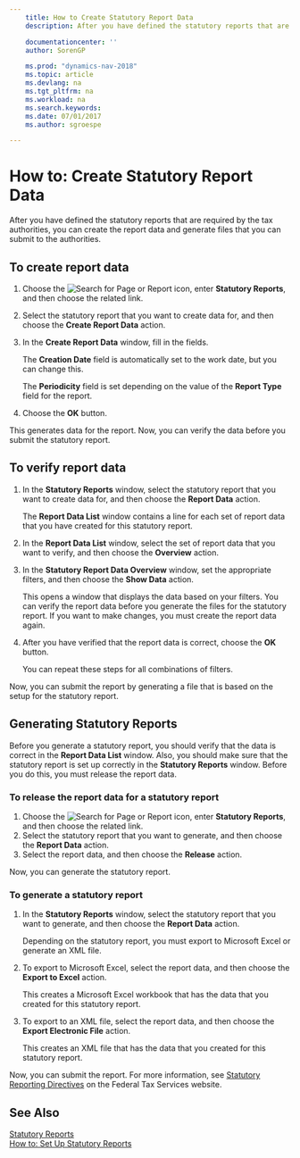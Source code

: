 ```yaml
---
    title: How to Create Statutory Report Data
    description: After you have defined the statutory reports that are required by the tax authorities, you can create the report data and generate files that you can submit to the authorities.

    documentationcenter: ''
    author: SorenGP

    ms.prod: "dynamics-nav-2018"
    ms.topic: article
    ms.devlang: na
    ms.tgt_pltfrm: na
    ms.workload: na
    ms.search.keywords:
    ms.date: 07/01/2017
    ms.author: sgroespe

---
```

# How to: Create Statutory Report Data
After you have defined the statutory reports that are required by the tax authorities, you can create the report data and generate files that you can submit to the authorities.  

## To create report data  

1.  Choose the ![Search for Page or Report](../../media/ui-search/search_small.png "Search for Page or Report icon") icon, enter **Statutory Reports**, and then choose the related link.  
2.  Select the statutory report that you want to create data for, and then choose the **Create Report Data** action.  
3.  In the **Create Report Data** window, fill in the fields.  

    The **Creation Date** field is automatically set to the work date, but you can change this.  

    The **Periodicity** field is set depending on the value of the **Report Type** field for the report.  

4.  Choose the **OK** button.  

This generates data for the report. Now, you can verify the data before you submit the statutory report.  

## To verify report data  

1.  In the **Statutory Reports** window, select the statutory report that you want to create data for, and then choose the **Report Data** action.  

    The **Report Data List** window contains a line for each set of report data that you have created for this statutory report.  

2.  In the **Report Data List** window, select the set of report data that you want to verify, and then choose the **Overview** action.  
3.  In the **Statutory Report Data Overview** window, set the appropriate filters, and then choose the **Show Data** action.  

    This opens a window that displays the data based on your filters. You can verify the report data before you generate the files for the statutory report. If you want to make changes, you must create the report data again.  

4.  After you have verified that the report data is correct, choose the **OK** button.  

    You can repeat these steps for all combinations of filters.  

Now, you can submit the report by generating a file that is based on the setup for the statutory report.  

## Generating Statutory Reports  
Before you generate a statutory report, you should verify that the data is correct in the **Report Data List** window. Also, you should make sure that the statutory report is set up correctly in the **Statutory Reports** window. Before you do this, you must release the report data.  

### To release the report data for a statutory report  

1.  Choose the ![Search for Page or Report](../../media/ui-search/search_small.png "Search for Page or Report icon") icon, enter **Statutory Reports**, and then choose the related link.  
2.  Select the statutory report that you want to generate, and then choose the **Report Data** action.  
3.  Select the report data, and then choose the **Release** action.  

Now, you can generate the statutory report.  

### To generate a statutory report  

1.  In the **Statutory Reports** window, select the statutory report that you want to generate, and then choose the **Report Data** action.  

    Depending on the statutory report, you must export to Microsoft Excel or generate an XML file.  

2.  To export to Microsoft Excel, select the report data, and then choose the **Export to Excel** action.  

    This creates a Microsoft Excel workbook that has the data that you created for this statutory report.  

3.  To export to an XML file, select the report data, and then choose the **Export Electronic File** action.  

    This creates an XML file that has the data that you created for this statutory report.  

Now, you can submit the report. For more information, see [Statutory Reporting Directives](http://go.microsoft.com/fwlink/?LinkId=216142) on the Federal Tax Services website.  
  
## See Also  
 [Statutory Reports](statutory-reports.md)   
 [How to: Set Up Statutory Reports](how-to-set-up-statutory-reports.md)
